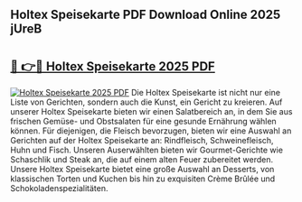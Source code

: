 ## Holtex Speisekarte PDF Download Online 2025 jUreB

# <h2><a href="http://gc8psc.nevu.top/?p=Holtex+Speisekarte">🔗 👉🔴 Holtex Speisekarte 2025 PDF</a></h2>

[![Holtex Speisekarte 2025 PDF](https://i.imgur.com/dBaPXMq.png)](http://gc8psc.nevu.top/?p=Holtex+Speisekarte)
Die Holtex Speisekarte ist nicht nur eine Liste von Gerichten, sondern auch die Kunst, ein Gericht zu kreieren. Auf unserer Holtex Speisekarte bieten wir einen Salatbereich an, in dem Sie aus frischen Gemüse- und Obstsalaten für eine gesunde Ernährung wählen können. Für diejenigen, die Fleisch bevorzugen, bieten wir eine Auswahl an Gerichten auf der Holtex Speisekarte an: Rindfleisch, Schweinefleisch, Huhn und Fisch. Unseren Auserwählten bieten wir Gourmet-Gerichte wie Schaschlik und Steak an, die auf einem alten Feuer zubereitet werden. Unsere Holtex Speisekarte bietet eine große Auswahl an Desserts, von klassischen Torten und Kuchen bis hin zu exquisiten Crème Brûlée und Schokoladenspezialitäten.
